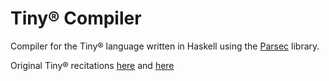 # Tiny&reg; Compiler

Compiler for the Tiny&reg; language written in Haskell using the
[Parsec](https://hackage.haskell.org/package/parsec) library.

Original Tiny&reg; recitations
[here](http://www.cs.utsa.edu/~wagner/CS3723/tinyd/rec_assign2.html) and
[here](http://www.cs.utsa.edu/~wagner/CS3723/tinyd/rec_cond2.html)

